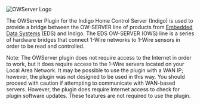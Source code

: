 ![OWServer Logo](https://github.com/DaveL17/OWServer/wiki/img/img_OWServerLogo.png)

The OWServer Plugin for the Indigo Home Control Server (Indigo) is 
used to provide a bridge between the OW-SERVER line of products from 
[Embedded Data Systems](https://www.embeddeddatasystems.com) (EDS) 
and Indigo. The EDS OW-SERVER (OWS) line is a series of hardware 
bridges that connect 1-Wire networks to 1-Wire sensors in order to be read 
and controlled.

Note: The OWServer plugin does not require access to the Internet in 
order to work, but it does require access to the 1-Wire servers 
located on your Local Area Network. It may be possible to use the 
plugin with a WAN IP; however, the plugin was not designed to be 
used in this way. You should proceed with caution if attempting to 
communicate with WAN-based servers. However, the plugin does require 
Internet access to check for plugin software updates. These features are 
not required to use the plugin.
